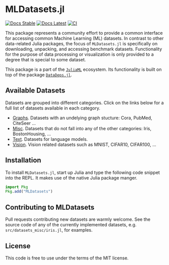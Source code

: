 # MLDatasets.jl

[![Docs Stable](https://img.shields.io/badge/docs-stable-blue.svg)](https://JuliaML.github.io/MLDatasets.jl/stable)
[![Docs Latest](https://img.shields.io/badge/docs-dev-blue.svg)](https://JuliaML.github.io/MLDatasets.jl/dev)
[![CI](https://github.com/JuliaML/MLDatasets.jl/workflows/Unit%20test/badge.svg)](https://github.com/JuliaML/MLDatasets.jl/actions)

This package represents a community effort to provide a common interface for accessing common Machine Learning (ML) datasets. 
In contrast to other data-related Julia packages, the focus of `MLDatasets.jl` is specifically on downloading, unpacking, and accessing benchmark datasets. 
Functionality for the purpose of data processing or visualization is only provided to a degree that is special to some dataset.

This package is a part of the
[`JuliaML`](https://github.com/JuliaML) ecosystem. 
Its functionality is built on top of the package
[`DataDeps.jl`](https://github.com/oxinabox/DataDeps.jl).


## Available Datasets

Datasets are grouped into different categories. Click on the links below for a full list of datasets available in each category.

- [Graphs](https://juliaml.github.io/MLDatasets.jl/dev/datasets/graphs). Datasets with an undelying graph stucture: Cora, PubMed, CiteSeer ...
- [Misc](https://juliaml.github.io/MLDatasets.jl/dev/datasets/misc/). Datasets that do not fall into any of the other categories: Iris, BostonHousing, ...
- [Text](https://juliaml.github.io/MLDatasets.jl/dev/datasets/test/). Datasets for language models. 
- [Vision](https://juliaml.github.io/MLDatasets.jl/dev/datasets/vision/). Vision related datasets such as MNIST, CIFAR10, CIFAR100, ... 


## Installation

To install `MLDatasets.jl`, start up Julia and type the following code snippet into the REPL. It makes use of the native Julia package manger.

```julia
import Pkg
Pkg.add("MLDatasets")
```

## Contributing to MLDatasets

Pull requests contributing new datasets are warmly welcome. See the source code of any of the currently implemented datasets, e.g. `src/datasets_misc/iris.jl`, for examples.

## License

This code is free to use under the terms of the MIT license.
